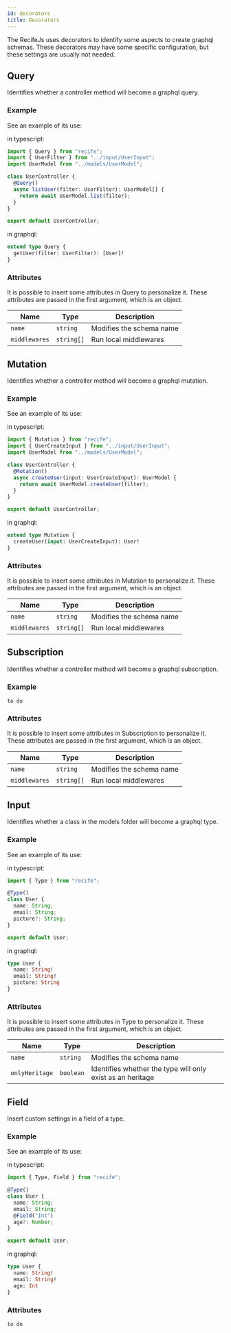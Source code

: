 ```yaml
---
id: decorators
title: Decorators
---
```


The RecifeJs uses decorators to identify some aspects to create graphql schemas. These decorators may have some specific configuration, but these settings are usually not needed.

## Query

Identifies whether a controller method will become a graphql query.

### Example

See an example of its use:

in typescript:

```ts
import { Query } from "recife";
import { UserFilter } from "../input/UserInput";
import UserModel from "../models/UserModel";

class UserController {
  @Query()
  async listUser(filter: UserFilter): UserModel[] {
    return await UserModel.list(filter);
  }
}

export default UserController;
```

in graphql:

```graphql
extend type Query {
  getUser(filter: UserFilter): [User]!
}
```

### Attributes

It is possible to insert some attributes in Query to personalize it. These attributes are passed in the first argument, which is an object.

| Name          | Type       | Description              |
| ------------- | ---------- | ------------------------ |
| `name`        | `string`   | Modifies the schema name |
| `middlewares` | `string[]` | Run local middlewares    |

## Mutation

Identifies whether a controller method will become a graphql mutation.

### Example

See an example of its use:

in typescript:

```ts
import { Mutation } from "recife";
import { UserCreateInput } from "../input/UserInput";
import UserModel from "../models/UserModel";

class UserController {
  @Mutation()
  async createUser(input: UserCreateInput): UserModel {
    return await UserModel.createUser(filter);
  }
}

export default UserController;
```

in graphql:

```graphql
extend type Mutation {
  createUser(input: UserCreateInput): User!
}
```

### Attributes

It is possible to insert some attributes in Mutation to personalize it. These attributes are passed in the first argument, which is an object.

| Name          | Type       | Description              |
| ------------- | ---------- | ------------------------ |
| `name`        | `string`   | Modifies the schema name |
| `middlewares` | `string[]` | Run local middlewares    |

## Subscription

Identifies whether a controller method will become a graphql subscription.

### Example

`to do`

### Attributes

It is possible to insert some attributes in Subscription to personalize it. These attributes are passed in the first argument, which is an object.

| Name          | Type       | Description              |
| ------------- | ---------- | ------------------------ |
| `name`        | `string`   | Modifies the schema name |
| `middlewares` | `string[]` | Run local middlewares    |

## Input

Identifies whether a class in the models folder will become a graphql type.

### Example

See an example of its use:

in typescript:

```ts
import { Type } from "recife";

@Type()
class User {
  name: String;
  email: String;
  picture?: String;
}

export default User;
```

in graphql:

```graphql
type User {
  name: String!
  email: String!
  picture: String
}
```

### Attributes

It is possible to insert some attributes in Type to personalize it. These attributes are passed in the first argument, which is an object.

| Name           | Type      | Description                                                |
| -------------- | --------- | ---------------------------------------------------------- |
| `name`         | `string`  | Modifies the schema name                                   |
| `onlyHeritage` | `boolean` | Identifies whether the type will only exist as an heritage |

## Field

Insert custom settings in a field of a type.

### Example

See an example of its use:

in typescript:

```ts
import { Type, Field } from "recife";

@Type()
class User {
  name: String;
  email: String;
  @Field("Int")
  age?: Number;
}

export default User;
```

in graphql:

```graphql
type User {
  name: String!
  email: String!
  age: Int
}
```

### Attributes

`to do`
